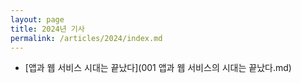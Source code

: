 ```yaml
---
layout: page
title: 2024년 기사
permalink: /articles/2024/index.md
---
```

- [앱과 웹 서비스 시대는 끝났다](001 앱과 웹 서비스의 시대는 끝났다.md)


